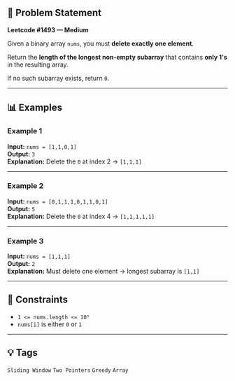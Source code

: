 ## 🧠 Problem Statement

**Leetcode #1493 — Medium**

Given a binary array `nums`, you must **delete exactly one element**.

Return the **length of the longest non-empty subarray** that contains **only 1's** in the resulting array.

If no such subarray exists, return `0`.

---

## 📊 Examples

### Example 1  
**Input:** `nums = [1,1,0,1]`  
**Output:** `3`  
**Explanation:** Delete the `0` at index 2 → `[1,1,1]`

---

### Example 2  
**Input:** `nums = [0,1,1,1,0,1,1,0,1]`  
**Output:** `5`  
**Explanation:** Delete the `0` at index 4 → `[1,1,1,1,1]`

---

### Example 3  
**Input:** `nums = [1,1,1]`  
**Output:** `2`  
**Explanation:** Must delete one element → longest subarray is `[1,1]`

---

## 📌 Constraints

- `1 <= nums.length <= 10⁵`  
- `nums[i]` is either `0` or `1`

---

## 💡 Tags

`Sliding Window` `Two Pointers` `Greedy` `Array`
